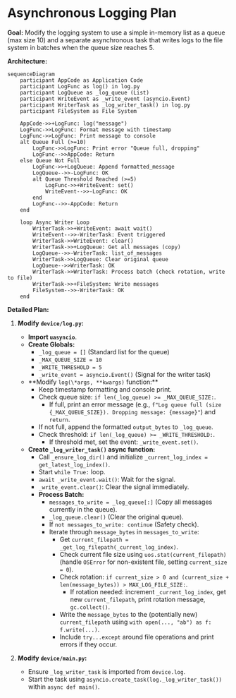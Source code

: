 # Asynchronous Logging Plan

**Goal:** Modify the logging system to use a simple in-memory list as a queue (max size 10) and a separate asynchronous task that writes logs to the file system in batches when the queue size reaches 5.

**Architecture:**

```mermaid
sequenceDiagram
    participant AppCode as Application Code
    participant LogFunc as log() in log.py
    participant LogQueue as _log_queue (List)
    participant WriteEvent as _write_event (asyncio.Event)
    participant WriterTask as _log_writer_task() in log.py
    participant FileSystem as File System

    AppCode->>+LogFunc: log("message")
    LogFunc->>LogFunc: Format message with timestamp
    LogFunc->>LogFunc: Print message to console
    alt Queue Full (>=10)
        LogFunc->>LogFunc: Print error "Queue full, dropping"
        LogFunc-->>AppCode: Return
    else Queue Not Full
        LogFunc->>+LogQueue: Append formatted_message
        LogQueue-->>-LogFunc: OK
        alt Queue Threshold Reached (>=5)
            LogFunc->>+WriteEvent: set()
            WriteEvent-->>-LogFunc: OK
        end
        LogFunc-->>-AppCode: Return
    end

    loop Async Writer Loop
        WriterTask->>+WriteEvent: await wait()
        WriteEvent-->>-WriterTask: Event triggered
        WriterTask->>WriteEvent: clear()
        WriterTask->>+LogQueue: Get all messages (copy)
        LogQueue-->>-WriterTask: list_of_messages
        WriterTask->>LogQueue: Clear original queue
        LogQueue-->>WriterTask: OK
        WriterTask->>WriterTask: Process batch (check rotation, write to file)
        WriterTask->>+FileSystem: Write messages
        FileSystem-->>-WriterTask: OK
    end
```

**Detailed Plan:**

1.  **Modify `device/log.py`:**

    - **Import `uasyncio`**.
    - **Create Globals:**
      - `_log_queue = []` (Standard list for the queue)
      - `_MAX_QUEUE_SIZE = 10`
      - `_WRITE_THRESHOLD = 5`
      - `_write_event = asyncio.Event()` (Signal for the writer task)
    - **Modify `log(\*args, **kwargs)` function:\*\*
      - Keep timestamp formatting and console print.
      - Check queue size: `if len(_log_queue) >= _MAX_QUEUE_SIZE:`.
        - If full, print an error message (e.g., `f"Log queue full (size {_MAX_QUEUE_SIZE}). Dropping message: {message}"`) and `return`.
      - If not full, append the formatted `output_bytes` to `_log_queue`.
      - Check threshold: `if len(_log_queue) >= _WRITE_THRESHOLD:`.
        - If threshold met, set the event: `_write_event.set()`.
    - **Create `_log_writer_task()` async function:**
      - Call `_ensure_log_dir()` and initialize `_current_log_index = get_latest_log_index()`.
      - Start `while True:` loop.
      - `await _write_event.wait()`: Wait for the signal.
      - `_write_event.clear()`: Clear the signal immediately.
      - **Process Batch:**
        - `messages_to_write = _log_queue[:]` (Copy all messages currently in the queue).
        - `_log_queue.clear()` (Clear the original queue).
        - If `not messages_to_write: continue` (Safety check).
        - Iterate through `message_bytes` in `messages_to_write`:
          - Get `current_filepath = _get_log_filepath(_current_log_index)`.
          - Check current file size using `uos.stat(current_filepath)` (handle `OSError` for non-existent file, setting `current_size = 0`).
          - Check rotation: `if current_size > 0 and (current_size + len(message_bytes)) > MAX_LOG_FILE_SIZE:`.
            - If rotation needed: increment `_current_log_index`, get new `current_filepath`, print rotation message, `gc.collect()`.
          - Write the `message_bytes` to the (potentially new) `current_filepath` using `with open(..., "ab") as f: f.write(...)`.
          - Include `try...except` around file operations and print errors if they occur.

2.  **Modify `device/main.py`:**
    - Ensure `_log_writer_task` is imported from `device.log`.
    - Start the task using `asyncio.create_task(log._log_writer_task())` within `async def main()`.
